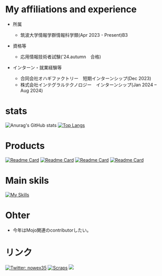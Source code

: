  # My affiliations and experience
* 所属
  * 筑波大学情報学群情報科学類(Apr 2023 - Present)B3

* 資格等
  * 応用情報技術者試験('24.autumn　合格)

* インターン・就業経験等
  * 合同会社オハギファクトリー　短期インターンシップ(Dec 2023)
  * 株式会社インテグラルテクノロジー　インターンシップ(Jan 2024 – Aug 2024)

# stats
![Anurag's GitHub stats](https://github-readme-stats.vercel.app/api?username=nowex35&show_icons=true&theme=gruvbox)
[![Top Langs](https://github-readme-stats.vercel.app/api/top-langs/?username=nowex35&layout=donut)](https://github.com/nowex35/github-readme-stats)

# Products
[![Readme Card](https://github-readme-stats.vercel.app/api/pin/?username=nowex35&repo=event-manegement-app)](https://github.com/nowex35/event-manegement-app)
[![Readme Card](https://github-readme-stats.vercel.app/api/pin/?username=nowex35&repo=protoforio)](https://github.com/nowex35/protoforio)
[![Readme Card](https://github-readme-stats.vercel.app/api/pin/?username=nowex35&repo=tles_backend)](https://github.com/nowex35/tles_backend)
[![Readme Card](https://github-readme-stats.vercel.app/api/pin/?username=nowex35&repo=official_site2024new)](https://github.com/nowex35/official_site2024new)

# Main skils
[![My Skills](https://skillicons.dev/icons?i=python,fastapi,django,ts,next,go&perline=8)](https://skillicons.dev)


# Ohter
- 今年はMojo関連のcontributorしたい。
  
# リンク
[![Twitter: nowex35](https://img.shields.io/twitter/follow/nowex35?style=social)](https://twitter.com/nowex35)
<a href="https://zenn.dev/nowex35?tab=scraps"><img src="https://badgen.org/img/zenn/nowex35/scraps?style=plastic" alt="Scraps" /></a>
<a href="https://note.com/nowex35" target="_blank"><img src="https://img.shields.io/badge/-Note-gray?logo=gray&style=plastic"></a>


<!---
nowex35/nowex35 is a ✨ special ✨ repository because its `README.md` (this file) appears on your GitHub profile.
You can click the Preview link to take a look at your changes.
--->
